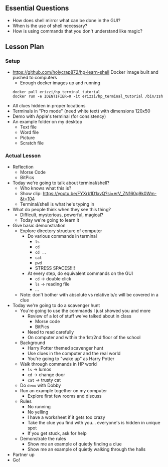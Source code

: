 ## Essential Questions

- How does shell mirror what can be done in the GUI?
- When is the use of shell necessary?
- How is using commands that you don't understand like magic?

## Lesson Plan

### Setup

- https://github.com/holycrap872/hp-learn-shell Docker image built and pushed
  to computers
    - Enough docker images up and running
    ```
    docker pull erizzi/hp_terminal_tutorial
    docker run -e IDENTIFIER=0 -it erizzi/hp_terminal_tutorial /bin/zsh
    ```
- All clues hidden in proper locations
- Terminals in "Pro mode" (need white text) with dimensions 120x50
- Demo with Apple's terminal (for consistency)
- An example folder on my desktop
    - Text file
    - Word file
    - Picture
    - Scratch file

### Actual Lesson

- Reflection
    - Morse Code
    - BitPics
- Today we're going to talk about terminal/shell?
    - Who knows what this is?
    - Show clip: https://youtu.be/FYXrb1D1xvQ?si=erV_ZN160q9k0Wm-&t=104
    - Terminal/shell is what he's typing in
- What do people think when they see this thing?
    - Difficult, mysterious, powerful, magical?
    - Today we're going to learn it
- Give basic demonstration
    - Explore directory structure of computer
        - Do various commands in terminal
            - `ls`
            - `cd`
            - `cd ..`
            - `cat`
            - `pwd`
            - STRESS SPACES!!!!
        - At every step, do equivalent commands on the GUI
            - `cd` -> double click
            - `ls` -> reading file
            - ...
    - Note: don't bother with absolute vs relative b/c will be covered in a clue
- Today we're going to do a scavenger hunt
    - You're going to use the commands I just showed you and more
        - Review of a lot of stuff we've talked about in class
            - Morse code
            - BitPics
        - Need to read carefully
        - On computer and within the 1st/2nd floor of the school
    - Background
        - Harry Potter themed scavenger hunt
        - Use clues in the computer and the real world
        - You're going to "wake up" as Harry Potter
    - Walk through commands in HP world
        - `ls` -> lumos
        - `cd` -> change door
        - `cat` -> trusty cat
    - Do `demo` with Dobby
    - Run an example together on my computer
        - Explore first few rooms and discuss
    - Rules
        - No running
        - No yelling
        - I have a worksheet if it gets too crazy
        - Take the clue you find with you... everyone's is hidden in unique spot
        - If you get stuck, ask for help
    - Demonstrate the rules
        - Show me an example of quietly finding a clue
        - Show me an example of quietly walking through the halls
- Partner up
- Go!
